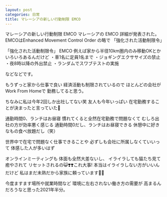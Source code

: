 ```yaml
---
layout: post
categories: 日常
title: マレーシアの新しい行動制限 EMCO
---
```

マレーシアの新しい行動制限 EMCO
マレーシアの EMCO 詳細が発表された。
EMCOはEnhanced Movement Control Order の略で
「強化された活動制限令」

「強化された活動制限令」 EMCO
例えば家から半径10km圏内のみ移動OKとか
いろいろあるんだけど
・車1名に定員1名まで
・ジョギングエクササイズの禁止
・夜8時以降の外出禁止
・ランダムでスワブテストの実施

などなどです。

もうずっと家から仕事で良い
経済活動も制限されているので
ほとんどの会社がWork From Homeで
勤務してると思う。


ちなみに私は今年2回しか出社してない笑
友人も今年いっぱい
在宅勤務することが決まったと言っていた🤗

通勤時間0、ランチはお昼寝
慣れてくると全然在宅勤務で問題なくて
むしろ出社の方が効率悪く感じる
通勤時間0だし、ランチはお昼寝できる
休憩中に好きなもの食べ放題だし（笑）

世界中で在宅で問題なく仕事できることや
必ずしも会社に所属しなくていいって
体感した人が多いはず

オンラインミーティングも
体面も全然大差ないし、
イライラしても猫たち見て癒やされて
リセットされるの😺❣️❣️これ大事!
本当はイライラしない方がいいんだけど
私はまだ未熟だから家族に頼っています🧑‍🍼

今度ますます場所や就業時間など
環境に左右されない働き方の需要が
高まるんだろうなと思った2021年半分。


